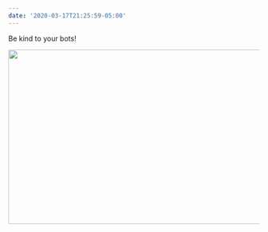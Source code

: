 ```yaml
---
date: '2020-03-17T21:25:59-05:00'
---
```

Be kind to your bots!

<img src="uploads/2020/079da73be3.jpg" width="600" height="350" alt="" />
